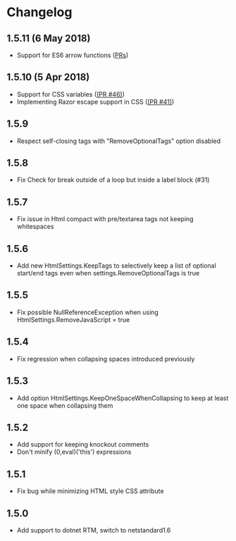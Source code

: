 # Changelog

## 1.5.11 (6 May 2018)
- Support for ES6 arrow functions ([PRs](https://github.com/xoofx/NUglify/pulls?utf8=%E2%9C%93&q=is%3Apr+author%3Asamjudson+created%3A%3C2018-05-07))
## 1.5.10 (5 Apr 2018)
- Support for CSS variables ([(PR #46)](https://github.com/xoofx/NUglify/pull/46))
- Implementing Razor escape support in CSS ([(PR #41)](https://github.com/xoofx/NUglify/pull/41))
## 1.5.9
- Respect self-closing tags with "RemoveOptionalTags" option disabled
## 1.5.8
- Fix Check for break outside of a loop but inside a label block (#31)
## 1.5.7
- Fix issue in Html compact with pre/textarea tags not keeping whitespaces      
## 1.5.6
- Add new HtmlSettings.KeepTags to selectively keep a list of optional start/end tags even when  settings.RemoveOptionalTags is true
## 1.5.5
- Fix possible NullReferenceException when using HtmlSettings.RemoveJavaScript = true
## 1.5.4
- Fix regression when collapsing spaces introduced previously
## 1.5.3
- Add option HtmlSettings.KeepOneSpaceWhenCollapsing to keep at least one space when collapsing them
## 1.5.2
- Add support for keeping knockout comments
- Don't minify (0,eval)('this') expressions
## 1.5.1
- Fix bug while minimizing HTML style CSS attribute
## 1.5.0
- Add support to dotnet RTM, switch to netstandard1.6
